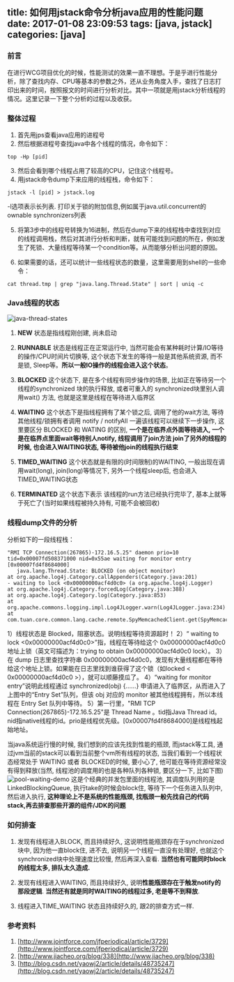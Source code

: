 title: 如何用jstack命令分析java应用的性能问题
date: 2017-01-08 23:09:53
tags: [java, jstack]
categories: [java]
---

### 前言
在进行WCG项目优化的时候，性能测试的效果一直不理想。于是乎进行性能分析，除了查找内存、CPU等基本的参数之外，还从业务角度入手，查找了日志打印出来的时间，按照报文的时间进行分析对比。其中一项就是用jstack分析线程的情况。这里记录一下整个分析的过程以及收获。

### 整体过程
1. 首先用jps查看java应用的进程号
2. 然后根据进程号查找java中各个线程的情况，命令如下：
```
top -Hp [pid]
```
3. 然后会看到哪个线程占用了较高的CPU，记住这个线程号。
4. 用jstack命令dump下来应用的线程栈，命令如下：
```
jstack -l [pid] > jstack.log
```
 -l选项表示长列表. 打印关于锁的附加信息,例如属于java.util.concurrent的ownable synchronizers列表

5. 将第3步中的线程号转换为16进制，然后在dump下来的线程栈中查找到对应的线程调用栈，然后对其进行分析和判断，就有可能找到问题的所在，例如发生了死锁、大量线程等待某一个condition等。从而能够分析出问题的原因。

6. 如果需要的话，还可以统计一些线程状态的数量，这里需要用到shell的一些命令：
```
cat thread.tmp | grep "java.lang.Thread.State" | sort | uniq -c
```

### Java线程的状态
![java-thread-states](http://images.cnblogs.com/cnblogs_com/zhengyun_ustc/255879/o_clipboard%20-%20%E5%89%AF%E6%9C%AC039.png)

1. **NEW** 状态是指线程刚创建, 尚未启动

2. **RUNNABLE** 状态是线程正在正常运行中, 当然可能会有某种耗时计算/IO等待的操作/CPU时间片切换等, 这个状态下发生的等待一般是其他系统资源, 而不是锁, Sleep等。**所以一般IO操作的线程会进入这个状态**。

3. **BLOCKED**  这个状态下, 是在多个线程有同步操作的场景, 比如正在等待另一个线程的synchronized 块的执行释放, 或者可重入的 synchronized块里别人调用wait() 方法, 也就是这里是线程在等待进入临界区

4. **WAITING**  这个状态下是指线程拥有了某个锁之后, 调用了他的wait方法, 等待其他线程/锁拥有者调用 notify / notifyAll 一遍该线程可以继续下一步操作, 这里要区分 BLOCKED 和 WATING 的区别, **一个是在临界点外面等待进入, 一个是在临界点里面wait等待别人notify, 线程调用了join方法 join了另外的线程的时候, 也会进入WAITING状态, 等待被他join的线程执行结束**

5. **TIMED\_WAITING**  这个状态就是有限的(时间限制)的WAITING, 一般出现在调用wait(long), join(long)等情况下, 另外一个线程sleep后, 也会进入TIMED\_WAITING状态

6. **TERMINATED** 这个状态下表示 该线程的run方法已经执行完毕了, 基本上就等于死亡了(当时如果线程被持久持有, 可能不会被回收)

### 线程dump文件的分析
分析如下的一段线程栈：
```
"RMI TCP Connection(267865)-172.16.5.25" daemon prio=10 tid=0x00007fd508371000 nid=0x55ae waiting for monitor entry [0x00007fd4f8684000]
   java.lang.Thread.State: BLOCKED (on object monitor)
at org.apache.log4j.Category.callAppenders(Category.java:201)
- waiting to lock <0x00000000acf4d0c0> (a org.apache.log4j.Logger)
at org.apache.log4j.Category.forcedLog(Category.java:388)
at org.apache.log4j.Category.log(Category.java:853)
at org.apache.commons.logging.impl.Log4JLogger.warn(Log4JLogger.java:234)
at com.tuan.core.common.lang.cache.remote.SpyMemcachedClient.get(SpyMemcachedClient.java:110)
```

1）线程状态是 Blocked，阻塞状态。说明线程等待资源超时！
2）“ waiting to lock <0x00000000acf4d0c0>”指，线程在等待给这个 0x00000000acf4d0c0 地址上锁（英文可描述为：trying to obtain  0x00000000acf4d0c0 lock）。
3）在 dump 日志里查找字符串 0x00000000acf4d0c0，发现有大量线程都在等待给这个地址上锁。如果能在日志里找到谁获得了这个锁（如locked < 0x00000000acf4d0c0 >），就可以顺藤摸瓜了。
4）“waiting for monitor entry”说明此线程通过 synchronized(obj) {……} 申请进入了临界区，从而进入了上图中的“Entry Set”队列，但该 obj 对应的 monitor 被其他线程拥有，所以本线程在 Entry Set 队列中等待。
5）第一行里，"RMI TCP Connection(267865)-172.16.5.25"是 Thread Name 。tid指Java Thread id。nid指native线程的id。prio是线程优先级。[0x00007fd4f8684000]是线程栈起始地址。


当java系统运行慢的时候, 我们想到的应该先找到性能的瓶颈, 而jstack等工具, 通过jvm当前的stack可以看到当前整个vm所有线程的状态, 当我们看到一个线程状态经常处于
WAITING 或者 BLOCKED的时候, 要小心了, 他可能在等待资源经常没有得到释放(当然, 线程池的调度用的也是各种队列各种锁, 要区分一下, 比如下图)
![pool-waiting-demo](http://www.jiacheo.org/wp-content/uploads/2013/04/6db341bbd7680bbc2e6ae37a66329397.png)
这是个经典的并发包里面的线程池, 其调度队列用的是LinkedBlockingQueue, 执行take的时候会block住, 等待下一个任务进入队列中, 然后进入执行, **这种理论上不是系统的性能瓶颈, 找瓶颈一般先找自己的代码stack,再去排查那些开源的组件/JDK的问题**

### 如何排查
1. 发现有线程进入BLOCK, 而且持续好久, 这说明性能瓶颈存在于synchronized块中, 因为他一直block住, 进不去, 说明另一个线程一直没有处理好, 也就这个synchronized块中处理速度比较慢, 然后再深入查看. 
 **当然也有可能同时block的线程太多, 排队太久造成.**
 
2. 发现有线程进入WAITING, 而且持续好久, 说明**性能瓶颈存在于触发notify的那段逻辑**. **当然还有就是同时WAITING的线程过多, 老是等不到释放**.
 
3. 线程进入TIME_WAITING 状态且持续好久的, 跟2的排查方式一样.


### 参考资料
1. [http://www.jointforce.com/jfperiodical/article/3729](http://www.jointforce.com/jfperiodical/article/3729) 
2. [http://www.jiacheo.org/blog/338](http://www.jiacheo.org/blog/338)
3. [http://blog.csdn.net/yaowj2/article/details/48735247](http://blog.csdn.net/yaowj2/article/details/48735247)



